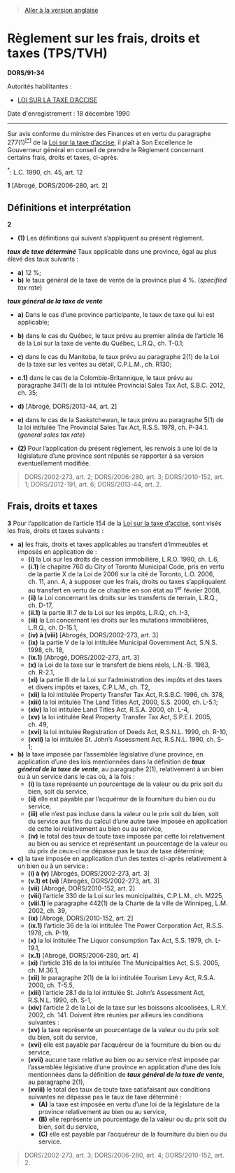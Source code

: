 > [Aller à la version anglaise](/en/Regulations/Statutory%20Orders%20and%20Regulations/91/34.md)

# Règlement sur les frais, droits et taxes (TPS/TVH)

**DORS/91-34**

Autorités habilitantes : 
- [LOI SUR LA TAXE D’ACCISE](/fr/Lois/Lois%20révisées%20du%20Canada/E/E-15.md)

Date d'enregistrement : 18 décembre 1990

----------

Sur avis conforme du ministre des Finances et en vertu du paragraphe 277(1)<sup><a href='#footnotea_f'>[*]</a></sup> de la [Loi sur la taxe d’accise](/fr/Lois/Lois%20révisées%20du%20Canada/E/E-15.md), il plaît à Son Excellence le Gouverneur général en conseil de prendre le Règlement concernant certains frais, droits et taxes, ci-après.

<a name='footnotea_f'><sup>*</sup></a>: L.C. 1990, ch. 45, art. 12<br />



**1** [Abrogé, DORS/2006-280, art. 2]




## Définitions et interprétation


**2** 

- **(1)** Les définitions qui suivent s’appliquent au présent règlement.

***taux de taxe déterminé*** Taux applicable dans une province, égal au plus élevé des taux suivants :
- **a)** 12 %;
- **b)** le taux général de la taxe de vente de la province plus 4 %. (*specified tax rate*)

***taux général de la taxe de vente***
- **a)** Dans le cas d’une province participante, le taux de taxe qui lui est applicable;
- **b)** dans le cas du Québec, le taux prévu au premier alinéa de l’article 16 de la Loi sur la taxe de vente du Québec, L.R.Q., ch. T-0.1;
- **c)** dans le cas du Manitoba, le taux prévu au paragraphe 2(1) de la Loi de la taxe sur les ventes au détail, C.P.L.M., ch. R130;
- **c.1)** dans le cas de la Colombie-Britannique, le taux prévu au paragraphe 34(1) de la loi intitulée Provincial Sales Tax Act, S.B.C. 2012, ch. 35;
- **d)** [Abrogé, DORS/2013-44, art. 2]
- **e)** dans le cas de la Saskatchewan, le taux prévu au paragraphe 5(1) de la loi intitulée The Provincial Sales Tax Act, R.S.S. 1978, ch. P-34.1. (*general sales tax rate*)

- **(2)** Pour l’application du présent règlement, les renvois à une loi de la législature d’une province sont réputés se rapporter à sa version éventuellement modifiée.
> DORS/2002-273, art. 2; DORS/2006-280, art. 3; DORS/2010-152, art. 1; DORS/2012-191, art. 6; DORS/2013-44, art. 2.





## Frais, droits et taxes


**3** Pour l’application de l’article 154 de la [Loi sur la taxe d’accise](/fr/Lois/Lois%20révisées%20du%20Canada/E/E-15.md), sont visés les frais, droits et taxes suivants :
- **a)** les frais, droits et taxes applicables au transfert d’immeubles et imposés en application de :
	- **(i)** la Loi sur les droits de cession immobilière, L.R.O. 1990, ch. L.6,
	- **(i.1)** le chapitre 760 du City of Toronto Municipal Code, pris en vertu de la partie X de la Loi de 2006 sur la cité de Toronto, L.O. 2006, ch. 11, ann. A, à supposer que les frais, droits ou taxes s’appliquaient au transfert en vertu de ce chapitre en son état au 1<sup>er</sup> février 2008,
	- **(ii)** la Loi concernant les droits sur les transferts de terrain, L.R.Q., ch. D-17,
	- **(ii.1)** la partie III.7 de la Loi sur les impôts, L.R.Q., ch. I-3,
	- **(iii)** la Loi concernant les droits sur les mutations immobilières, L.R.Q., ch. D-15.1,
	- **(iv) à (viii)** [Abrogés, DORS/2002-273, art. 3]
	- **(ix)** la partie V de la loi intitulée Municipal Government Act, S.N.S. 1998, ch. 18,
	- **(ix.1)** [Abrogé, DORS/2002-273, art. 3]
	- **(x)** la Loi de la taxe sur le transfert de biens réels, L.N.-B. 1983, ch. R-2.1,
	- **(xi)** la partie III de la Loi sur l’administration des impôts et des taxes et divers impôts et taxes, C.P.L.M., ch. T2,
	- **(xii)** la loi intitulée Property Transfer Tax Act, R.S.B.C. 1996, ch. 378,
	- **(xiii)** la loi intitulée The Land Titles Act, 2000, S.S. 2000, ch. L-5.1;
	- **(xiv)** la loi intitulée Land Titles Act, R.S.A. 2000, ch. L-4,
	- **(xv)** la loi intitulée Real Property Transfer Tax Act, S.P.E.I. 2005, ch. 49,
	- **(xvi)** la loi intitulée Registration of Deeds Act, R.S.N.L. 1990, ch. R-10,
	- **(xvii)** la loi intitulée St. John’s Assessment Act, R.S.N.L. 1990, ch. S-1;
- **b)** la taxe imposée par l’assemblée législative d’une province, en application d’une des lois mentionnées dans la définition de ***taux général de la taxe de vente***, au paragraphe 2(1), relativement à un bien ou à un service dans le cas où, à la fois :
	- **(i)** la taxe représente un pourcentage de la valeur ou du prix soit du bien, soit du service,
	- **(ii)** elle est payable par l’acquéreur de la fourniture du bien ou du service,
	- **(iii)** elle n’est pas incluse dans la valeur ou le prix soit du bien, soit du service aux fins du calcul d’une autre taxe imposée en application de cette loi relativement au bien ou au service,
	- **(iv)** le total des taux de toute taxe imposée par cette loi relativement au bien ou au service et représentant un pourcentage de la valeur ou du prix de ceux-ci ne dépasse pas le taux de taxe déterminé;
- **c)** la taxe imposée en application d’un des textes ci-après relativement à un bien ou à un service :
	- **(i) à (v)** [Abrogés, DORS/2002-273, art. 3]
	- **(v.1) et (vi)** [Abrogés, DORS/2002-273, art. 3]
	- **(vii)** [Abrogé, DORS/2010-152, art. 2]
	- **(viii)** l’article 330 de la Loi sur les municipalités, C.P.L.M., ch. M225,
	- **(viii.1)** le paragraphe 442(1) de la Charte de la ville de Winnipeg, L.M. 2002, ch. 39,
	- **(ix)** [Abrogé, DORS/2010-152, art. 2]
	- **(ix.1)** l’article 36 de la loi intitulée The Power Corporation Act, R.S.S. 1978, ch. P-19,
	- **(x)** la loi intitulée The Liquor consumption Tax Act, S.S. 1979, ch. L-19.1,
	- **(x.1)** [Abrogé, DORS/2006-280, art. 4]
	- **(xi)** l’article 316 de la loi intitulée The Municipalities Act, S.S. 2005, ch. M.36.1,
	- **(xii)** le paragraphe 2(1) de la loi intitulée Tourism Levy Act, R.S.A. 2000, ch. T-5.5,
	- **(xiii)** l’article 28.1 de la loi intitulée St. John’s Assessment Act, R.S.N.L. 1990, ch. S-1,
	- **(xiv)** l’article 2 de la Loi de la taxe sur les boissons alcoolisées, L.R.Y. 2002, ch. 141.
Doivent être réunies par ailleurs les conditions suivantes :
	- **(xv)** la taxe représente un pourcentage de la valeur ou du prix soit du bien, soit du service,
	- **(xvi)** elle est payable par l’acquéreur de la fourniture du bien ou du service,
	- **(xvii)** aucune taxe relative au bien ou au service n’est imposée par l’assemblée législative d’une province en application d’une des lois mentionnées dans la définition de ***taux général de la taxe de vente***, au paragraphe 2(1),
	- **(xviii)** le total des taux de toute taxe satisfaisant aux conditions suivantes ne dépasse pas le taux de taxe déterminé :
		- **(A)** la taxe est imposée en vertu d’une loi de la législature de la province relativement au bien ou au service,
		- **(B)** elle représente un pourcentage de la valeur ou du prix soit du bien, soit du service,
		- **(C)** elle est payable par l’acquéreur de la fourniture du bien ou du service.
> DORS/2002-273, art. 3; DORS/2006-280, art. 4; DORS/2010-152, art. 2.



